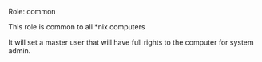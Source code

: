 Role: common

This role is common to all *nix computers

It will set a master user that will have full rights to the computer for system admin.

